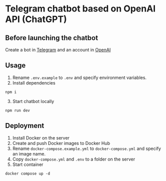 # Telegram chatbot based on OpenAI API (ChatGPT)

## Before launching the chatbot

Create a bot in [Telegram](https://core.telegram.org/bots#how-do-i-create-a-bot) and an account in [OpenAI](https://platform.openai.com/signup)

## Usage

1. Rename `.env.example` to `.env` and specify environment variables.
2. Install dependencies

```
npm i
```

3. Start chatbot locally

```
npm run dev
```

## Deployment

1. Install Docker on the server
2. Create and push Docker images to Docker Hub
3. Rename `docker-compose.example.yml` to `docker-compose.yml` and specify an image name.
4. Copy `docker-compose.yml` and `.env` to a folder on the server
5. Start container

```
docker compose up -d
```
